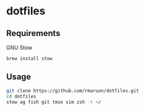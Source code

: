 # dotfiles

## Requirements

GNU Stow

```
brew install stow
```

## Usage

```sh
git clone https://github.com/rmaruon/dotfiles.git
cd dotfiles
stow ag fish git tmux vim zsh -t ~/
```
